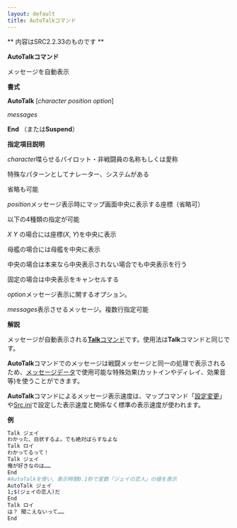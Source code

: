 ```yaml
---
layout: default
title: AutoTalkコマンド
---
```

** 内容はSRC2.2.33のものです **

**AutoTalkコマンド**

メッセージを自動表示

**書式**

**AutoTalk** [*character position option*]

*messages*

**End** （または**Suspend**）

**指定項目説明**

*character*喋らせるパイロット・非戦闘員の名称もしくは愛称

特殊なパターンとしてナレーター、システムがある

省略も可能

*position*メッセージ表示時にマップ画面中央に表示する座標（省略可）

以下の4種類の指定が可能

*X Y* の場合には座標(*X*, *Y*)を中央に表示

母艦の場合には母艦を中央に表示

中央の場合は本来なら中央表示されない場合でも中央表示を行う

固定の場合は中央表示をキャンセルする

*option*メッセージ表示に関するオプション。

*messages*表示させるメッセージ。複数行指定可能

**解説**

メッセージが自動表示される[**Talk**コマンド](Talkコマンド.md)です。使用法は**Talk**コマンドと同じです。

**AutoTalk**コマンドでのメッセージは戦闘メッセージと同一の処理で表示されるため、[メッセージデータ](メッセージデータ.md)で使用可能な特殊効果(カットインやディレイ、効果音等)を使うことができます。

**AutoTalk**コマンドによるメッセージ表示速度は、マップコマンド「[設定変更](設定変更.md)」や[Src.ini](設定変更.md)で設定した表示速度と関係なく標準の表示速度が使われます。

**例**
```sh
Talk ジェイ
わかった、白状するよ。でも絶対ばらすなよな
Talk ロイ
わかってるって！
Talk ジェイ
俺が好きなのは……
End
#AutoTalkを使い、表示時間0.1秒で変数「ジェイの恋人」の値を表示
AutoTalk ジェイ
1;$(ジェイの恋人)だ
End
Talk ロイ
は？ 聞こえないって……
End
```

